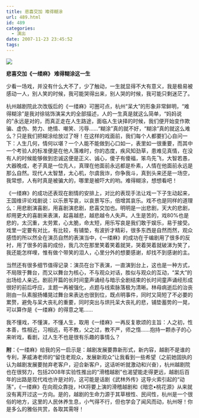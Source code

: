 ```yaml
---
title: 悲喜交加 难得糊涂
url: 489.html
id: 489
categories:
  - 演出
date: 2007-11-23 23:45:52
tags:
---
```


![](http://photo.guolaijie.com/rooufer/attachments/month_0711/r20071123234337.jpg)  
  

**悲喜交加《一缕麻》 难得糊涂这一生**

  
少看一场戏，并没有什么大不了，少了触动，一生就显得不大有意义，我是极易被感动一人，别人笑的时候，我可能哭得出来，别人哭的时候，我可能只剩迷茫了。  
  
杭州越剧院此次改版后的《一缕麻》可圈可点，杭州“呆大”的形象非常鲜明，“难得糊涂”是我对徐铭饰演呆大的全部描述，人的一生真是就这么简单，“妈妈说的”永远是对的，而真正走在人生路途，面临人生诀择的时候，我们便开始变作欺骗、虚伪、势力、绝情、嘲笑、污辱……“糊涂”真的就不好，“糊涂”真的就这么难么？只是我们把糊涂给放过了呀！在这样的戏面前，我们每个人都要扪心自问一下：人生几何，情何以堪？一个人能不能做到心口如一，表里如一很重要，而其中一个考验人的标准便是在他人落难时，你的态度，疾风知劲草，患难见真情，在没有人的时候能够做到忠诚这便是正义、诚心，傻子有傻福，笨鸟先飞，大智若愚，大器晚成，老子真是一位先人，真理在他面前永远都是朴素，人情在他面前永远是那么自然。现代人太智慧，太心机，尔虞我诈，你争我斗，真到头来还是一场空，我常想，人有时真是被骗大的，哪里是被吓大的哟。难得糊涂，想想看吧！  
  
《一缕麻》的成功还表现在剧情的安排上，对比的表现手法让戏一下子生动起来，王国维评论戏剧说：以乐景写哀，以哀景写乐，倍增其哀乐。戏不也是同样的道理么：用悲剧演喜剧，用喜剧演悲剧，悲喜交加也。明明是一出悲剧，天大的悲剧，却用更大的喜剧来表演，起喜越悲，越悲越令人失声。人生是苦的，戏80%也是悲的，太沉重，太劳累，心太脆，命太短，用乐写哀是我们敢于娱乐，易于接受。戏里一定要有对比，有比较，有铺垫，有波折才精彩，很多东西是自然而然，观众感悟的所以然全在演员自然的表演当中，《一缕麻》的成功在于编剧用了很多的反衬，用了很多的喜的成份，我几次在那里笑着笑着就哭，哭着哭着就破涕为笑了，我还能怎样哩，惟有做个带笑的泪人，心里分外的想要感谢，却找不到感谢的主。  
  
当然还有很多细节值得记录：演员在台下表演，一直演到台上，这也是一种方式，不局限于舞台，而又以舞台为核心，不与观众对话，胜似与观众的互动，“呆大”的出场给人亲近。剧前开篇的长时间童声诵经与暗示全剧结束的长时间童声诵经形成很好的前后呼应，主题一再被强化，点题与线索脉落极为清晰。林母病逝后的治丧刚由一队素服扬幡晃过舞台来表达也很到位，既点明事件，同时又简短了不必要的累赘，避免与呆大丧礼的重要，同时突出与烘托呆大丧礼的悲，铺垫蓄势的一晃，可以算作是《一缕麻》的得意之笔……  
  
我不懂戏，不懂演，不懂人生，取用《一缕麻》一再反复歌颂的主旨：人之初，性本善，性相近，习相远，苟不教，父之过，教不严，师之惰……抱持一颗赤子的心来听戏，看剧，过人生不也是很有乐趣的事情么？  
  
  
**附**：《一缕麻》给我的另一启示是：越剧发展要靠新形式，新内容，越剧不是谁的专利，茅威涛老师的“留住老观众，发展新观众”让我看到一些希望（之前她固执的认为越剧发展要抛弃老客户，迎合新客户，这话听听就激动和兴奋），杭州越剧院也在很努力，包括2008年实验性推出的“滑稽越剧”也渴望能走得更远，越剧后百年的出路是现代戏也许是对的，这可能是话剧《武林外传》这导火索引起的“动荡”，《一缕麻》在向观众靠拢，HX将要上演的滑稽越剧和《暗恋•桃花源》从来就没有离开过这一方向。是的，越剧的生命力源于其草根性、民间性，杭州是一个很俗的地方，这里的人民休养生息，小气得不行，但也学会了闻风而动，杭州呀！你是多么的雅俗共赏，各取其需呀！